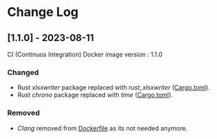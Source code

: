 # Change Log

## [1.1.0] - 2023-08-11

CI (Continuos Integration) Docker image version : 1.1.0

### Changed
- Rust *xlsxwriter* package replaced with *rust_xlsxwriter* ([Cargo.toml](Cargo.toml)).
- Rust *chrono* package replaced with *time* ([Cargo.toml](Cargo.toml)).
### Removed
- *Clang* removed from [Dockerfile](.circleci/Dockerfile) as its not needed anymore.
